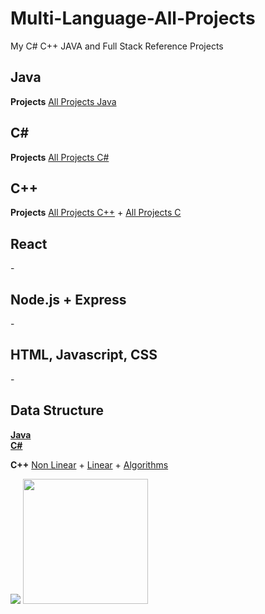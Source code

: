 # Multi-Language-All-Projects
My C# C++ JAVA and Full Stack Reference Projects


<h2>Java</h2>
<strong>Projects</strong> 
<a href="https://github.com/w3arthur/Multi-Language-All-Projects/tree/master/Java-Project">All Projects Java</a>

<h2>C#</h2>
<strong>Projects</strong> 
<a href="https://github.com/w3arthur/Multi-Language-All-Projects/tree/master/CSharp-Project">All Projects C#</a>


<h2>C++</h2>
<strong>Projects</strong> 
<a href="https://github.com/w3arthur/Multi-Language-All-Projects/tree/master/CSharp-Project">All Projects C++</a> + 
<a href="https://github.com/w3arthur/Multi-Language-All-Projects/tree/master/C-Project">All Projects C</a>

<h2>React</h2>
-

<h2>Node.js + Express</h2>
-

<h2>HTML, Javascript, CSS</h2>
-

<h2>Data Structure</h2>
<a href="https://github.com/w3arthur/Multi-Language-All-Projects/tree/master/DataStructures_Algorithms_Java"><strong>Java</strong> </a><br>
<a href="https://github.com/w3arthur/Multi-Language-All-Projects/tree/master/DataStructures_Algorithms_CSharp"><strong>C#</strong> </a><br>



<strong>C++</strong> <a href="https://github.com/w3arthur/Multi-Language-All-Projects/tree/master/Cpp-Clion-Project/DataStructureNonLinear">Non Linear</a> +  <a href="https://github.com/w3arthur/Multi-Language-All-Projects/tree/master/Cpp-Clion-Project/DataStructure">Linear</a> +  <a href="https://github.com/w3arthur/Multi-Language-All-Projects/tree/master/Cpp-Clion-Project/DataStructureAlgorithms">Algorithms</a><br>




<img src="https://i.imgur.com/3jZqAPv.png">




<img alt="" src="https://c.tenor.com/xP3RMY_2LfwAAAAd/reisen-udongein.gif"  height="200" width="auto">
